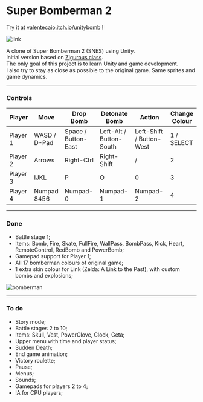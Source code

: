 # Super Bomberman 2

Try it at [valentecaio.itch.io/unitybomb](https://valentecaio.itch.io/unitybomb) !

![link](https://user-images.githubusercontent.com/14484616/234454931-e3be6b23-810d-43fd-890b-392a786ff10b.gif)
  

  
A clone of Super Bomberman 2 (SNES) using Unity.  
Initial version based on [Zigurous class](https://youtu.be/8agb6x5RpOI).  
The only goal of this project is to learn Unity and game development.  
I also try to stay as close as possible to the original game. Same sprites and game dynamics.  

---
### Controls

| Player  | Move | Drop Bomb | Detonate Bomb |  Action | Change Colour |
| --- | --- | --- | --- | --- | --- |
| Player 1 | WASD / D-Pad | Space / Button-East | Left-Alt / Button-South | Left-Shift / Button-West | 1 / SELECT |
| Player 2 | Arrows | Right-Ctrl | Right-Shift | / | 2 |
| Player 3 | IJKL | P | O | 0 | 3 |
| Player 4 | Numpad 8456 | Numpad-0 | Numpad-1 | Numpad-2 | 4 |

---
### Done

* Battle stage 1;
* Items: Bomb, Fire, Skate, FullFire, WallPass, BombPass, Kick, Heart, RemoteControl, RedBomb and PowerBomb;
* Gamepad support for Player 1;
* All 17 bomberman colours of original game;
* 1 extra skin colour for Link (Zelda: A Link to the Past), with custom bombs and explosions;

![bomberman](https://user-images.githubusercontent.com/14484616/235389962-4534f436-ed7a-40e3-84ec-e2e3385d616b.gif)

---
### To do

* Story mode;
* Battle stages 2 to 10;
* Items: Skull, Vest, PowerGlove, Clock, Geta;
* Upper menu with time and player status;
* Sudden Death;
* End game animation;
* Victory roulette;
* Pause;
* Menus;
* Sounds;
* Gamepads for players 2 to 4;
* IA for CPU players;
